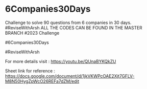 # 6Companies30Days
Challenge to solve 90 questions from 6 companies in 30 days. #ReviseWithArsh
ALL THE CODES CAN BE FOUND IN THE MASTER BRANCH 
#2023 Challenge

#6Companies30Days

#ReviseWithArsh

For more details visit : https://youtu.be/QUnaBYKQkZU

Sheet link for reference : https://docs.google.com/document/d/1jkVKWPcOAE2Xjt7GFLV-M8N50HygZpWcO26REFa7dZM/edit
